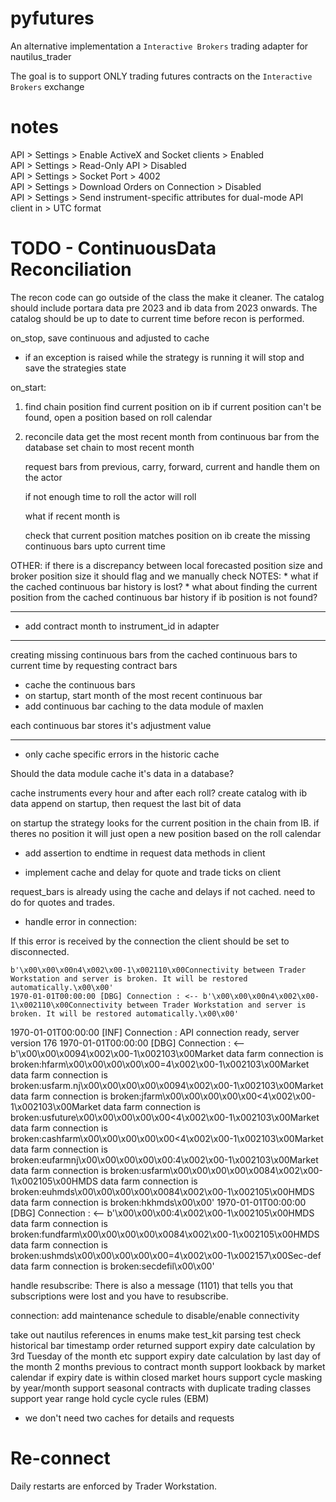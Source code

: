 # pyfutures

An alternative implementation a `Interactive Brokers` trading adapter for nautilus_trader  

The goal is to support ONLY trading futures contracts on the `Interactive Brokers` exchange  

# notes

API > Settings > Enable ActiveX and Socket clients > Enabled  
API > Settings > Read-Only API > Disabled  
API > Settings > Socket Port > 4002  
API > Settings > Download Orders on Connection > Disabled  
API > Settings > Send instrument-specific attributes for dual-mode API client in > UTC format  

# TODO - ContinuousData Reconciliation

The recon code can go outside of the class the make it cleaner.
The catalog should include portara data pre 2023 and ib data from 2023 onwards.
The catalog should be up to date to current time before recon is performed.


on_stop, save continuous and adjusted to cache
- if an exception is raised while the strategy is running it will stop and save the strategies state

on_start:

1) find chain position
    find current position on ib
    if current position can't be found, open a position based on roll calendar

2) reconcile data
    get the most recent month from continuous bar from the database
    set chain to most recent month
    
    request bars from previous, carry, forward, current and handle them on the actor
    
    if not enough time to roll
    the actor will roll 

    what if recent month is 

    check that current position matches position on ib
    create the missing continuous bars upto current time


        
OTHER:
    if there is a discrepancy between local forecasted position size and broker position size it should flag and we manually check
NOTES:
    * what if the cached continuous bar history is lost?
    * what about finding the current position from the cached continuous bar history if ib position is not found?

-------------------------------------------------
* add contract month to instrument_id in adapter

-------------------------------------------------
creating missing continuous bars from the cached continuous bars to current time by requesting contract bars
- cache the continuous bars
- on startup, start month of the most recent continuous bar
- add continuous bar caching to the data module of maxlen

each continuous bar stores it's adjustment value

--------------------------
* only cache specific errors in the historic cache


Should the data module cache it's data in a database?


cache instruments every hour and after each roll?
create catalog with ib data append on startup, then request the last bit of data



on startup the strategy looks for the current position in the chain from IB.
if theres no position it will just open a new position based on the roll calendar



* add assertion to endtime in request data methods in client

* implement cache and delay for quote and trade ticks on client

request_bars is already using the cache and delays if not cached. need to do for quotes and trades.

* handle error in connection:

If this error is received by the connection the client should be set to disconnected.

    b'\x00\x00\x00n4\x002\x00-1\x002110\x00Connectivity between Trader Workstation and server is broken. It will be restored automatically.\x00\x00'
    1970-01-01T00:00:00 [DBG] Connection : <-- b'\x00\x00\x00n4\x002\x00-1\x002110\x00Connectivity between Trader Workstation and server is broken. It will be restored automatically.\x00\x00'
1970-01-01T00:00:00 [INF] Connection : API connection ready, server version 176
1970-01-01T00:00:00 [DBG] Connection : <-- b'\x00\x00\x0094\x002\x00-1\x002103\x00Market data farm connection is broken:hfarm\x00\x00\x00\x00\x00=4\x002\x00-1\x002103\x00Market data farm connection is broken:usfarm.nj\x00\x00\x00\x00\x0094\x002\x00-1\x002103\x00Market data farm connection is broken:jfarm\x00\x00\x00\x00\x00<4\x002\x00-1\x002103\x00Market data farm connection is broken:usfuture\x00\x00\x00\x00\x00<4\x002\x00-1\x002103\x00Market data farm connection is broken:cashfarm\x00\x00\x00\x00\x00<4\x002\x00-1\x002103\x00Market data farm connection is broken:eufarmnj\x00\x00\x00\x00\x00:4\x002\x00-1\x002103\x00Market data farm connection is broken:usfarm\x00\x00\x00\x00\x0084\x002\x00-1\x002105\x00HMDS data farm connection is broken:euhmds\x00\x00\x00\x00\x0084\x002\x00-1\x002105\x00HMDS data farm connection is broken:hkhmds\x00\x00'
1970-01-01T00:00:00 [DBG] Connection : <-- b'\x00\x00\x00:4\x002\x00-1\x002105\x00HMDS data farm connection is broken:fundfarm\x00\x00\x00\x00\x0084\x002\x00-1\x002105\x00HMDS data farm connection is broken:ushmds\x00\x00\x00\x00\x00=4\x002\x00-1\x002157\x00Sec-def data farm connection is broken:secdefil\x00\x00'

handle resubscribe:
    There is also a message (1101) that tells you that subscriptions were lost and you have to resubscribe.

connection:
    add maintenance schedule to disable/enable connectivity
    
take out nautilus references in enums
make test_kit parsing test
check historical bar timestamp order returned
support expiry date calculation by 3rd Tuesday of the month etc
support expiry date calculation by last day of the month 2 months previous to contract month
support lookback by market calendar if expiry date is within closed market hours
support cycle masking by year/month
support seasonal contracts with duplicate trading classes
support year range hold cycle cycle rules (EBM)

* we don't need two caches for details and requests

# Re-connect

Daily restarts are enforced by Trader Workstation.
